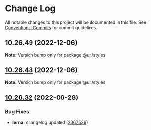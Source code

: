 # Change Log

All notable changes to this project will be documented in this file.
See [Conventional Commits](https://conventionalcommits.org) for commit guidelines.

## 10.26.49 (2022-12-06)

**Note:** Version bump only for package @un/styles





## [10.26.48](https://github.com/carbon-design-system/carbon/compare/@un/styles@10.26.47...@un/styles@10.26.48) (2022-12-06)

**Note:** Version bump only for package @un/styles





## [10.26.32](https://github.com/carbon-design-system/carbon/compare/@un/styles@10.26.31...@un/styles@10.26.32) (2022-06-28)


### Bug Fixes

* **lerna:** changelog updated ([2367526](https://github.com/carbon-design-system/carbon/commit/236752651f113088dc7bee3921e5c06213c1f72e))
